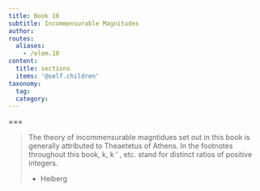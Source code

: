 ```yaml
---
title: Book 10
subtitle: Incommensurable Magnitudes
author:
routes:
  aliases:
    - /elem.10
content:
  title: sections
  items: '@self.children'
taxonomy:
  tag:
  category:
---
```




===

> The theory of incommensurable magntidues set out in this book is generally attributed to Theaetetus of Athens. In the footnotes throughout this book, k, k ′ , etc. stand for distinct ratios of positive integers.
> - Heiberg
